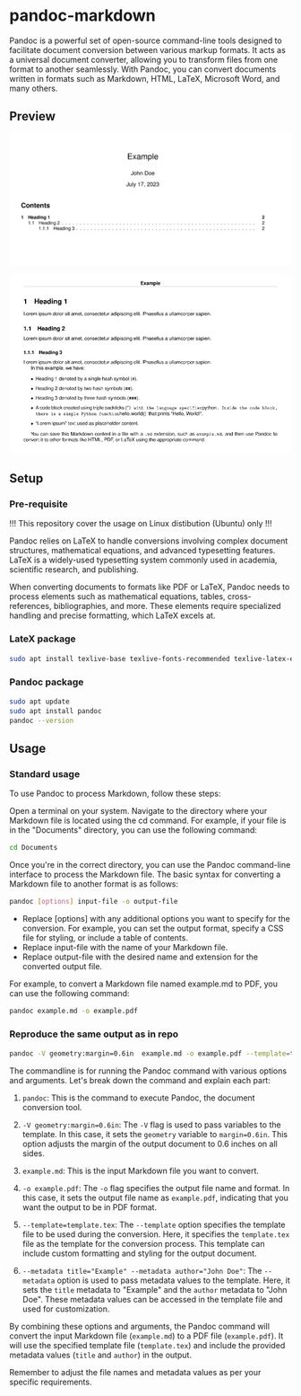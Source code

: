 # pandoc-markdown

Pandoc is a powerful set of open-source command-line tools designed to facilitate document conversion between various markup formats. It acts as a universal document converter, allowing you to transform files from one format to another seamlessly. With Pandoc, you can convert documents written in formats such as Markdown, HTML, LaTeX, Microsoft Word, and many others.

## Preview

![Example Image](preview.png)

![Example Image](preview2.png)

## Setup 

### Pre-requisite
!!! This repository cover the usage on Linux distibution (Ubuntu) only !!!

Pandoc relies on LaTeX to handle conversions involving complex document structures, mathematical equations, and advanced typesetting features. LaTeX is a widely-used typesetting system commonly used in academia, scientific research, and publishing.

When converting documents to formats like PDF or LaTeX, Pandoc needs to process elements such as mathematical equations, tables, cross-references, bibliographies, and more. These elements require specialized handling and precise formatting, which LaTeX excels at.

### LateX package

```bash
sudo apt install texlive-base texlive-fonts-recommended texlive-latex-extra texlive-latex-recommended 
```

### Pandoc package
```bash
sudo apt update
sudo apt install pandoc
pandoc --version
```

## Usage

### Standard usage
To use Pandoc to process Markdown, follow these steps:

Open a terminal on your system.
Navigate to the directory where your Markdown file is located using the cd command. For example, if your file is in the "Documents" directory, you can use the following command:

```bash
cd Documents
```
Once you're in the correct directory, you can use the Pandoc command-line interface to process the Markdown file. The basic syntax for converting a Markdown file to another format is as follows:

```bash
pandoc [options] input-file -o output-file

```
- Replace [options] with any additional options you want to specify for the conversion. For example, you can set the output format, specify a CSS file for styling, or include a table of contents.
- Replace input-file with the name of your Markdown file.
- Replace output-file with the desired name and extension for the converted output file.

For example, to convert a Markdown file named example.md to PDF, you can use the following command:

```bash
pandoc example.md -o example.pdf
```

### Reproduce the same output as in repo

```bash
pandoc -V geometry:margin=0.6in  example.md -o example.pdf --template=template.tex  --metadata title="Example" --metadata author="John Doe"
```

The commandline is for running the Pandoc command with various options and arguments. Let's break down the command and explain each part:

1. `pandoc`: This is the command to execute Pandoc, the document conversion tool.

2. `-V geometry:margin=0.6in`: The `-V` flag is used to pass variables to the template. In this case, it sets the `geometry` variable to `margin=0.6in`. This option adjusts the margin of the output document to 0.6 inches on all sides.

3. `example.md`: This is the input Markdown file you want to convert.

4. `-o example.pdf`: The `-o` flag specifies the output file name and format. In this case, it sets the output file name as `example.pdf`, indicating that you want the output to be in PDF format.

5. `--template=template.tex`: The `--template` option specifies the template file to be used during the conversion. Here, it specifies the `template.tex` file as the template for the conversion process. This template can include custom formatting and styling for the output document.

6. `--metadata title="Example" --metadata author="John Doe"`: The `--metadata` option is used to pass metadata values to the template. Here, it sets the `title` metadata to "Example" and the `author` metadata to "John Doe". These metadata values can be accessed in the template file and used for customization.

By combining these options and arguments, the Pandoc command will convert the input Markdown file (`example.md`) to a PDF file (`example.pdf`). It will use the specified template file (`template.tex`) and include the provided metadata values (`title` and `author`) in the output.

Remember to adjust the file names and metadata values as per your specific requirements.

